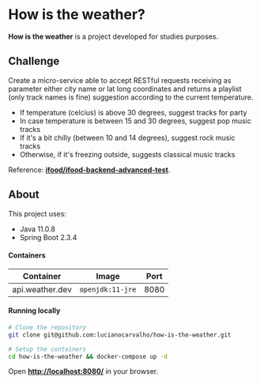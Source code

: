 # How is the weather?

**How is the weather** is a project developed for studies purposes.

## Challenge

Create a micro-service able to accept RESTful requests receiving as parameter either city name or lat long coordinates and returns a playlist (only track names is fine) suggestion according to the current temperature.

* If temperature (celcius) is above 30 degrees, suggest tracks for party
* In case temperature is between 15 and 30 degrees, suggest pop music tracks
* If it's a bit chilly (between 10 and 14 degrees), suggest rock music tracks
* Otherwise, if it's freezing outside, suggests classical music tracks

Reference: **[ifood/ifood-backend-advanced-test](https://github.com/ifood/ifood-backend-advanced-test)**.

## About

This project uses:
* Java 11.0.8
* Spring Boot 2.3.4

#### Containers

| Container       | Image                 | Port  |
|-----------------|-----------------------|-------|
| api.weather.dev | `openjdk:11-jre`      | 8080  |

#### Running locally

```bash
# Clone the repository
git clone git@github.com:lucianocarvalho/how-is-the-weather.git

# Setup the containers
cd how-is-the-weather && docker-compose up -d
```

Open **[http://localhost:8080/](http://localhost:8080/)** in your browser.